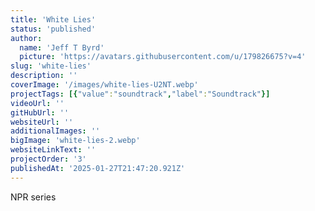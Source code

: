 ```yaml
---
title: 'White Lies'
status: 'published'
author:
  name: 'Jeff T Byrd'
  picture: 'https://avatars.githubusercontent.com/u/179826675?v=4'
slug: 'white-lies'
description: ''
coverImage: '/images/white-lies-U2NT.webp'
projectTags: [{"value":"soundtrack","label":"Soundtrack"}]
videoUrl: ''
gitHubUrl: ''
websiteUrl: ''
additionalImages: ''
bigImage: 'white-lies-2.webp'
websiteLinkText: ''
projectOrder: '3'
publishedAt: '2025-01-27T21:47:20.921Z'
---
```


NPR series